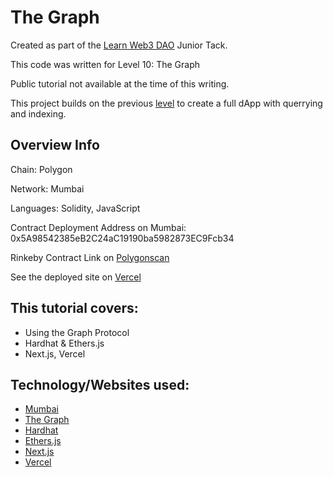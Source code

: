 # The Graph

Created as part of the [Learn Web3 DAO](https://www.learnweb3.io/) Junior Tack.

This code was written for Level 10: The Graph

Public tutorial not available at the time of this writing.

This project builds on the previous [level](https://github.com/MSBivens/learn-web3-dao-chainlink-vrf) to create a full dApp with querrying and indexing.

## Overview Info

Chain: Polygon

Network: Mumbai

Languages: Solidity, JavaScript

Contract Deployment Address on Mumbai: 0x5A98542385eB2C24aC19190ba5982873EC9Fcb34

Rinkeby Contract Link on [Polygonscan](https://mumbai.polygonscan.com/address/0x5A98542385eB2C24aC19190ba5982873EC9Fcb34)

See the deployed site on [Vercel](https://learn-web3-dao-graph.vercel.app/)

## This tutorial covers:

- Using the Graph Protocol
- Hardhat & Ethers.js
- Next.js, Vercel

## Technology/Websites used:

- [Mumbai](https://mumbai.polygonscan.com/)
- [The Graph](https://thegraph.com/en/)
- [Hardhat](https://hardhat.org/)
- [Ethers.js](https://docs.ethers.io/v5/)
- [Next.js](https://nextjs.org/)
- [Vercel](https://vercel.com/)
